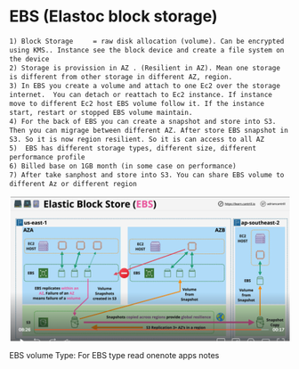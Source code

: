 # EBS (Elastoc block storage)
    1) Block Storage     = raw disk allocation (volume). Can be encrypted using KMS.. Instance see the block device and create a file system on the device 
    2) Storage is provission in AZ . (Resilient in AZ). Mean one storage is different from other storage in different AZ, region.
    3) In EBS you create a volume and attach to one Ec2 over the storage internet.  You can detach or reattach to Ec2 instance. If instance move to different Ec2 host EBS volume follow it. If the instance start, restart or stopped EBS volume maintain.
    4) For the back of EBS you can create a snapshot and store into S3. Then you can migrage between different AZ. After store EBS snapshot in S3. So it is now region resilient. So it is can access to all AZ
    5)  EBS has different storage types, different size, different performance profile 
    6) Billed base on 1GB month (in some case on performance)
    7) After take sanphost and store into S3. You can share EBS volume to different Az or different region
![alt](./asset/ebs.png)


EBS volume Type:
    For EBS type read onenote apps notes
    

